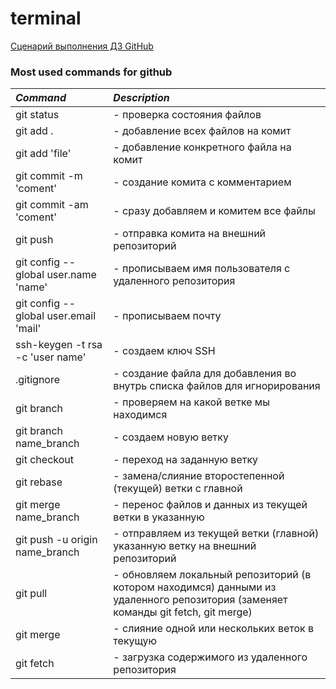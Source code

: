 # terminal

[Сценарий выполнения ДЗ GitHub](https://docs.google.com/spreadsheets/d/1qOzzFXphwm5GrR_j3C9v5wx-FyFepX2IpFraJx5_ZHI/edit?usp=share_link)

### Most used commands for github
|*Command*|*Description*|
|:---|:---|
|git status|		- проверка состояния файлов|
|git add . 		|- добавление всех файлов на комит|
|git add 'file'		|- добавление конкретного файла на комит|
|git commit -m 'coment'|  - создание комита с комментарием|
|git commit -am 'coment'| - сразу добавляем и комитем все файлы|
|git push |		- отправка комита на внешний репозиторий|
|git config --global user.name 'name'| - прописываем имя пользователя с удаленного репозитория|
|git config --global user.email 'mail'| - прописываем почту |
|ssh-keygen -t rsa -c 'user name'| - создаем ключ SSH|
|.gitignore 	|	- создание файла для добавления во внутрь списка файлов для игнорирования|
|git branch	|	- проверяем на какой ветке мы находимся|
|git branch name_branch |	- создаем новую ветку|
|git checkout |		- переход на заданную ветку|
|git rebase |		- замена/слияние второстепенной (текущей) ветки с главной|
|git merge name_branch |	- перенос файлов и данных из текущей ветки в указанную|
|git push -u origin name_branch| 	- отправляем из текущей ветки (главной) указанную ветку на внешний репозиторий|
|git pull |		- обновляем локальный репозиторий (в котором находимся) данными из удаленного репозитория (заменяет команды git fetch, git merge) |
|git merge|  - слияние одной или нескольких веток в текущую|
|git fetch|  - загрузка содержимого из удаленного репозитория|
